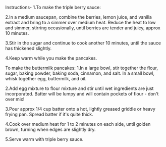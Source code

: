 Instructions-
1.To make the triple berry sauce:

2.In a medium saucepan, combine the berries, lemon juice, and vanilla extract and bring to a simmer over medium heat. Reduce the heat to low and simmer, stirring occasionally, until berries are tender and juicy, approx 10 minutes.

3.Stir in the sugar and continue to cook another 10 minutes, until the sauce has thickened slightly.

4.Keep warm while you make the pancakes.

To make the buttermilk pancakes:
1.In a large bowl, stir together the flour, sugar, baking powder, baking soda, cinnamon, and salt. In a small bowl, whisk together egg, buttermilk, and oil.

2.Add egg mixture to flour mixture and stir until wet ingredients are just incorporated. Batter will be lumpy and will contain pockets of flour - don't over mix!

3.Pour approx 1/4 cup batter onto a hot, lightly greased griddle or heavy frying pan. Spread batter if it's quite thick.

4.Cook over medium heat for 1 to 2 minutes on each side, until golden brown, turning when edges are slightly dry.

5.Serve warm with triple berry sauce.